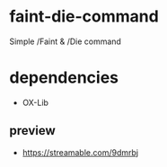 # faint-die-command
Simple /Faint &amp; /Die command 

# dependencies
 * OX-Lib

## preview
* https://streamable.com/9dmrbj
